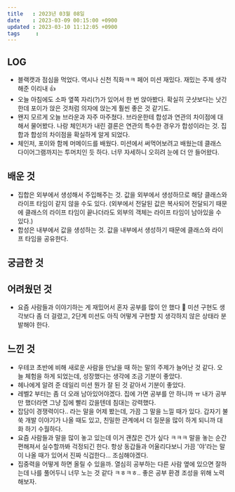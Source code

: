 ```yaml
---
title   : 2023년 03월 08일
date    : 2023-03-09 00:15:00 +0900
updated : 2023-03-10 11:12:05 +0900
tags     : 
---
```

## LOG
- 블랙캣과 점심을 먹었다. 역시나 신천 직화ㅋㅋ 페어 미션 재밌다. 재밌는 주제 생각해준 이리내 👍
- 오늘 아침에도 소파 옆쪽 자리(?)가 있어서 한 번 앉아봤다. 확실히 굿샷보다는 낫긴 한데 포이가 앉은 것처럼 의자에 앉는게 훨씬 좋은 것 같기도.
- 왠지 모르게 오늘 브라운과 자주 마주쳤다. 브라운한테 합성과 연관의 차이점에 대해서 물어봤다. 나랑 체인저가 내린 결론은 연관의 특수한 경우가 합성이라는 것. 집합과 합성의 차이점을 확실하게 알게 되었다.
- 체인저, 포이와 함께 머메이드를 배웠다. 미션에서 써먹어보려고 배웠는데 클래스 다이어그램까지는 투머치인 듯 하다. 너무 자세하니 오히려 눈에 더 안 들어왔다.

## 배운 것
- 집합은 외부에서 생성해서 주입해주는 것. 값을 외부에서 생성하므로 해당 클래스와 라이프 타임이 같지 않을 수도 있다. (외부에서 전달된 값은 복사되어 전달되기 때문에 클래스의 라이프 타임이 끝나더라도 외부의 객체는 라이프 타임이 남아있을 수 있다.)
- 합성은 내부에서 값을 생성하는 것. 값을 내부에서 생성하기 때문에 클래스와 라이프 타임을 공유한다.

## 궁금한 것

## 어려웠던 것
- 요즘 사람들과 이야기하는 게 재밌어서 혼자 공부를 많이 안 했다 🥺 미션 구현도 생각보다 좀 더 걸렸고, 2단계 미션도 아직 어떻게 구현할 지 생각하지 않은 상태라 분발해야 한다.

## 느낀 것
- 우테코 초반에 비해 새로운 사람을 만났을 때 하는 말의 주제가 늘어난 것 같다. 오늘 체험을 하게 되었는데, 성장했다는 생각에 조금 기분이 좋았다.
- 헤나에게 알려 준 데일리 미션 뭔가 잘 된 것 같아서 기분이 좋았다.
- 레벨2 부터는 좀 더 오래 남아있어야겠다. 집에 가면 공부를 안 하니까 ㅠ 내가 공부만 했더라면 그냥 집에 빨리 갔을텐데 침대는 강력했다.
- 잡담이 경쟁력이다.. 라는 말을 어제 봤는데, 가끔 그 말을 느낄 때가 있다. 갑자기 불쑥 개발 이야기가 나올 때도 있고, 친밀한 관계에서 더 질문을 많이 하게 되니까 대화 하기 수월하다.
- 요즘 사람들과 말을 많이 놓고 있는데 이거 괜찮은 건가 싶다 ㅋㅋㅋ 말을 놓는 순간 편해져서 실수할까봐 걱정되긴 한다. 항상 동갑들과 어울리다보니 가끔 '야'라는 말이 나올 때가 있어서 진짜 식겁한다... 조심해야겠다.
- 집중력을 어떻게 하면 올릴 수 있을까. 열심히 공부하는 다른 사람 옆에 있으면 잘하는데 나를 풀어두니 너무 노는 것 같다 ㅋㅎㅋㅎ.. 좋은 공부 환경 조성을 위해 노력해보자.
